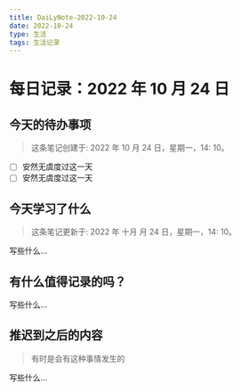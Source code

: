 ```yaml
---
title: DaiLyNote-2022-10-24
date: 2022-10-24
type: 生活
tags: 生活记录
---
```


# 每日记录：2022 年 10 月 24 日

## 今天的待办事项

> 这条笔记创建于: 2022 年 10 月 24 日，星期一，14: 10。

- [ ] 安然无虞度过这一天
- [ ] 安然无虞度过这一天

## 今天学习了什么

> 这条笔记更新于: 2022 年 十月 月 24 日，星期一，14: 10。

写些什么...

## 有什么值得记录的吗？

写些什么...

## 推迟到之后的内容

> 有时是会有这种事情发生的

写些什么...
